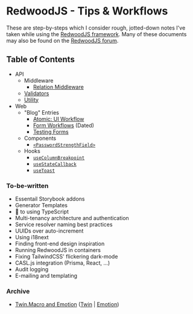 # RedwoodJS - Tips & Workflows

These are step-by-steps which I consider rough, jotted-down notes I've taken while using the [RedwoodJS framework](https://redwoodjs.com/).
Many of these documents may also be found on the [RedwoodJS forum](https://community.redwoodjs.com).

## Table of Contents

* API
  * Middleware 
    * [Relation Middleware](./relation-middleware)
  * [Validators](./validators.md)
  * [Utility](./util.md)
* Web
  * "Blog" Entries
    * [Atomic: UI Workflow](./atomic.md#atomic)
    * [Form Workflows](./form-workflows.md#form-workflows) (Dated)
    * [Testing Forms](./testing-forms-source)
  * Components
    * [`<PasswordStrengthField>`](./PasswordStrengthField) 
  * Hooks
    * [`useColumnBreakpoint`](./useColumnBreakpoint.md)
    * [`useStateCallback`](./useStateCallback.ts)
    * [`useToast`](./useToast.ts)

### To-be-written

- Essentail Storybook addons
- Generator Templates
- 🔑 to using TypeScript
- Multi-tenancy architecture and authentication
- Service resolver naming best practices
- UUIDs over auto-increment
- Using i18next
- Finding front-end design inspiration
- Running RedwoodJS in containers
- Fixing TailwindCSS' flickering dark-mode
- CASL.js integration (Prisma, React, ...)
- Audit logging
- E-mailing and templating

### Archive

* [Twin.Macro and Emotion](./twin-macro-emotion.md) ([Twin](https://github.com/ben-rogerson/twin.macro) | [Emotion](https://github.com/emotion-js/emotion))
